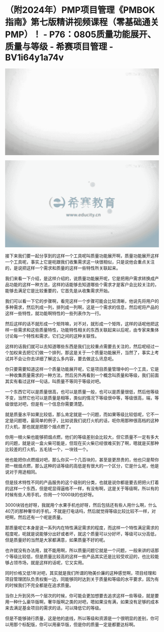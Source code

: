 # （附2024年）PMP项目管理《PMBOK指南》第七版精讲视频课程（零基础通关PMP）！ - P76：0805质量功能展开、质量与等级 - 希赛项目管理 - BV1i64y1a74v

![](img/9fc528d77aa0c6fc99c1288e878baeb0_0.png)

![](img/9fc528d77aa0c6fc99c1288e878baeb0_1.png)

接下来我们要一起分享到的这样一个工具呢叫质量功能展开啊，质量功能展开这样一个工具呢，事实上它是呃跟我们收集需求这一块很相似，只是说他会重点关注的，是说把这样一个需求和质量的这样一些特性所关联起来。

我们来看一下介绍，是这样介绍的，说质量功能展开呢，它是把用户需求转换成产品功能的这样一种方法，这样的话能够去知道哪些个需求才是客户会比较关注的，能够去满足它是比较重要的，它首先是从收集需求开始。

我们可以看一下它的步骤啊，看完这样一个步骤可能会比较清晰，他说先将用户的多种需求，然后列成一列，排列成一列啊，这是一个需求的信息，然后呢将产品的这样一些特性，就功能啊特性的一些列表作为一行。

然后这样的话不就形成一个矩阵嘛，对不对，就形成一个矩阵，这样的话呢他把这样一些需求和这些质量特性，功能特性相关的东西关联起来以后呢，由专家来集体讨论每一个特性和需求，它们之间的这种关联性。

这样的话我们就可以去知道哪些东西是我们比较重点需要去关注的，然后呢经过一个加权来去把它们做一个排列，那这是关于一个质量功能展开，当然了，事实上考试并不会让你去详细了解这么多内容，要去做这么讯息呃。

你只要需要知道这样一个质量功能展开呢，它是项目质量管理中的一个工具，它是一种收集质量需求的一种方法，然后另外再看到一个概念叫质量和等级，我们前面其实有看过这样一句话，叫质量不等同于等级对吧。

一个东西它可以是质量很高，也可以是质量一般，也可以是质量很低，然后他等级不变，当然它也可以是质量是相等，类似的情况下等级很中等，等级很高，端，等级很低对吧，但是有一个信息你需要清楚。

就是质量水平如果比较低，那么肯定就是一个问题，而如果等级比较低呢，它不一定是问题嗯，最简单的例子，比如说我们说打火机的话，呃你用那种很高档的这种打火机，那也就是把那个烟点燃了。

你用一根火柴也能够把烟点燃，他们的等级差别会比较大，但它质量不一定有多大的问题，就是说一盒火柴可能是，但现在买火柴已经很难买到了啊，嗯就是买那种比较差的打火机，五毛钱一个，一块钱一个。

他也能把你点燃烟对吧，那么你买一个几百块的，甚至是更昂贵的，他也只是帮你把一根烟点燃，那么这种的话等级的高低是有很大的一个区分，它是什么呢，他是说对于用途相同。

但是技术特性不同的产品服务的这个级别的分类，也就是说你都是要去把把火打着的这样一个东西，但是呢显得逼格不一样，有没有啊，这是关于等级啊，所以有的时候有些人用手机，你用一个1000块的也好呀。

3000块钱也好呀，我就用个水果手机也好呀，然后包括还有些人用什么啊，什么40万的那种奢华的手机，不就是打电话吗，然后就觉得等级比较比较不一样，对吧啊，然后还有一个呢是质量。

那质量呢它本身是说一系列内在特性满足需求的程度，而这样一个特性满足需求的程度呢，呃就是说能够分出好或者坏，就这个质量可以分好坏，等级可以分高低，但是质量好的当然是大家都满意，如果质量不好的呢。

也许就没有办法用，就不能用啊，所以质量问题它就是一个问题，一般来讲的话那个等级比较低，但是质量比较高的这样一些产品其实还是比较受欢迎的，也比较能够占领市场，就是这样的话呢，它又实用。

同时价格又低1年对吧，其实就是我们所谓的物美价廉的这种感觉啊，项目经理和项目管理团队负责权衡一边，同能够同时达到关于质量和等级的水平要求，因为有的时候我们不完全都是在追求质量。

当你上升到另外一个层次的时候，你可能会更加想要去追求这样一些等级，就是要用一种什么豪华版啊，奢华版啊之类的对吧，嗯如果没有满，如果没有足够的成本来去满足基金项目的需求的话，可以降低它的等级。

但是不能够骑行质量，这是他的底线，所以等级和资源是一个很明显的差别，你可以用那个标配版，你可以用豪华版，但是你的质量一定是都要达标啊。

